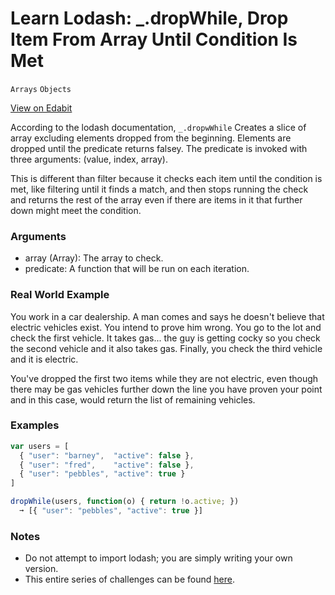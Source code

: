 # Learn Lodash: \_.dropWhile, Drop Item From Array Until Condition Is Met

`Arrays` `Objects`

[View on Edabit](https://edabit.com/challenge/HwLxxuwRqntMN3pm4)

According to the lodash documentation, `_.dropwWhile` Creates a slice of array excluding elements dropped from the beginning. Elements are dropped until the predicate returns falsey. The predicate is invoked with three arguments: (value, index, array).

This is different than filter because it checks each item until the condition is met, like filtering until it finds a match, and then stops running the check and returns the rest of the array even if there are items in it that further down might meet the condition.

### Arguments

- array (Array): The array to check.
- predicate: A function that will be run on each iteration.

### Real World Example

You work in a car dealership. A man comes and says he doesn't believe that electric vehicles exist. You intend to prove him wrong. You go to the lot and check the first vehicle. It takes gas... the guy is getting cocky so you check the second vehicle and it also takes gas. Finally, you check the third vehicle and it is electric.

You've dropped the first two items while they are not electric, even though there may be gas vehicles further down the line you have proven your point and in this case, would return the list of remaining vehicles.

### Examples

```js
var users = [
  { "user": "barney",  "active": false },
  { "user": "fred",    "active": false },
  { "user": "pebbles", "active": true }
]

dropWhile(users, function(o) { return !o.active; })
  ➞ [{ "user": "pebbles", "active": true }]
```

### Notes

- Do not attempt to import lodash; you are simply writing your own version.
- This entire series of challenges can be found [here](https://edabit.com/collection/vLR3aCkPwZKSobGCi).
